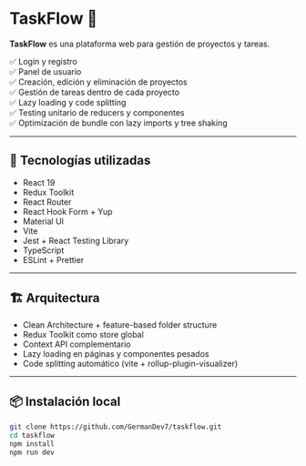 # TaskFlow 📝

**TaskFlow** es una plataforma web para gestión de proyectos y tareas.

✅ Login y registro  
✅ Panel de usuario  
✅ Creación, edición y eliminación de proyectos  
✅ Gestión de tareas dentro de cada proyecto  
✅ Lazy loading y code splitting  
✅ Testing unitario de reducers y componentes  
✅ Optimización de bundle con lazy imports y tree shaking

---

## 🚀 Tecnologías utilizadas

- React 19
- Redux Toolkit
- React Router
- React Hook Form + Yup
- Material UI
- Vite
- Jest + React Testing Library
- TypeScript
- ESLint + Prettier

---

## 🏗️ Arquitectura

- Clean Architecture + feature-based folder structure
- Redux Toolkit como store global
- Context API complementario
- Lazy loading en páginas y componentes pesados
- Code splitting automático (vite + rollup-plugin-visualizer)

---

## 📦 Instalación local

```bash
git clone https://github.com/GermanDev7/taskflow.git
cd taskflow
npm install
npm run dev